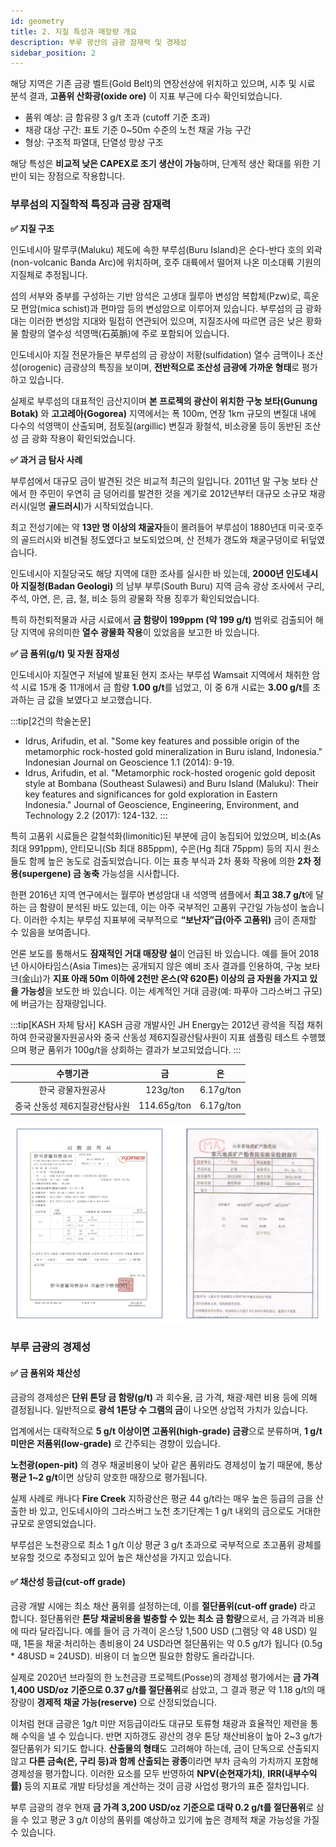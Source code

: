 ```yaml
---
id: geometry
title: 2. 지질 특성과 매장량 개요
description: 부루 광산의 금광 잠재력 및 경제성
sidebar_position: 2
---
```


해당 지역은 기존 금광 벨트(Gold Belt)의 연장선상에 위치하고 있으며,
시추 및 시료 분석 결과, **고품위 산화광(oxide ore)** 이 지표 부근에 다수 확인되었습니다.

- 품위 예상: 금 함유량 3 g/t 초과 (cutoff 기준 초과)
- 채광 대상 구간: 표토 기준 0~50m 수준의 노천 채굴 가능 구간
- 형상: 구조적 파열대, 단열성 망상 구조

해당 특성은 **비교적 낮은 CAPEX로 조기 생산이 가능**하며, 단계적 생산 확대를 위한 기반이 되는 장점으로 작용합니다.

### 부루섬의 지질학적 특징과 금광 잠재력

**✅ 지질 구조**

인도네시아 말루쿠(Maluku) 제도에 속한 부루섬(Buru Island)은 순다-반다 호의 외곽(non-volcanic Banda Arc)에 위치하며, 호주 대륙에서 떨어져 나온 미소대륙 기원의 지질체로 추정됩니다. 

섬의 서부와 중부를 구성하는 기반 암석은 고생대 월루아 변성암 복합체(Pzw)로, 흑운모 편암(mica schist)과 편마암 등의 변성암으로 이루어져 있습니다. 부루섬의 금 광화대는 이러한 변성암 지대와 밀접히 연관되어 있으며, 지질조사에 따르면 금은 낮은 황화물 함량의 열수성 석영맥(石英脈)에 주로 포함되어 있습니다. 

인도네시아 지질 전문가들은 부루섬의 금 광상이 저황(sulfidation) 열수 금맥이나 조산성(orogenic) 금광상의 특징을 보이며, **전반적으로 조산성 금광에 가까운 형태**로 평가하고 있습니다. 

실제로 부루섬의 대표적인 금산지이며 **본 프로젝의 광산이 위치한 구눙 보타(Gunung Botak)** 와 **고고레아(Gogorea)** 지역에서는 폭 100m, 연장 1km 규모의 변질대 내에 다수의 석영맥이 산출되며, 점토질(argillic) 변질과 황철석, 비소광물 등이 동반된 조산성 금 광화 작용이 확인되었습니다.

**✅ 과거 금 탐사 사례**

부루섬에서 대규모 금이 발견된 것은 비교적 최근의 일입니다. 2011년 말 구눙 보타 산에서 한 주민이 우연히 금 덩어리를 발견한 것을 계기로 2012년부터 대규모 소규모 채광 러시(일명 **골드러시**)가 시작되었습니다. 

최고 전성기에는 약 **13만 명 이상의 채굴자**들이 몰려들어 부루섬이 1880년대 미국·호주의 골드러시와 비견될 정도였다고 보도되었으며, 산 전체가 갱도와 채굴구덩이로 뒤덮였습니다. 

인도네시아 지질당국도 해당 지역에 대한 조사를 실시한 바 있는데, **2000년 인도네시아 지질청(Badan Geologi)** 의 남부 부루(South Buru) 지역 금속 광상 조사에서 구리, 주석, 아연, 은, 금, 철, 비소 등의 광물화 작용 징후가 확인되었습니다. 

특히 하천퇴적물과 사금 시료에서 **금 함량이 199ppm (약 199 g/t)** 범위로 검출되어 해당 지역에 유의미한 **열수 광물화 작용**이 있었음을 보고한 바 있습니다.

**✅ 금 품위(g/t) 및 자원 잠재성**

인도네시아 지질연구 저널에 발표된 현지 조사는 부루섬 Wamsait 지역에서 채취한 암석 시료 15개 중 11개에서 금 함량 **1.00 g/t**를 넘었고, 이 중 6개 시료는 **3.00 g/t**를 초과하는 금 값을 보였다고 보고했습니다. 

:::tip[2건의 학술논문]
- Idrus, Arifudin, et al. "Some key features and possible origin of the metamorphic rock-hosted gold mineralization in Buru island, Indonesia." Indonesian Journal on Geoscience 1.1 (2014): 9-19.
- Idrus, Arifudin, et al. "Metamorphic rock-hosted orogenic gold deposit style at Bombana (Southeast Sulawesi) and Buru Island (Maluku): Their key features and significances for gold exploration in Eastern Indonesia." Journal of Geoscience, Engineering, Environment, and Technology 2.2 (2017): 124-132.
:::

특히 고품위 시료들은 갈철석화(limonitic)된 부분에 금이 농집되어 있었으며, 비소(As 최대 991ppm), 안티모니(Sb 최대 885ppm), 수은(Hg 최대 75ppm) 등의 지시 원소들도 함께 높은 농도로 검출되었습니다. 이는 표층 부식과 2차 풍화 작용에 의한 **2차 정용(supergene) 금 농축** 가능성을 시사합니다. 

한편 2016년 지역 연구에서는 월루아 변성암대 내 석영맥 샘플에서 **최고 38.7 g/t**에 달하는 금 함량이 분석된 바도 있는데, 이는 아주 국부적인 고품위 구간일 가능성이 높습니다. 이러한 수치는 부루섬 지표부에 국부적으로 **“보난자”급(아주 고품위)** 금이 존재할 수 있음을 보여줍니다.

언론 보도를 통해서도 **잠재적인 거대 매장량 설**이 언급된 바 있습니다. 예를 들어 2018년 아시아타임스(Asia Times)는 공개되지 않은 예비 조사 결과를 인용하여, 구눙 보타크(金山)가 **지표 아래 50m 이하에 2천만 온스(약 620톤) 이상의 금 자원을 가지고 있을 가능성**을 보도한 바 있습니다. 이는 세계적인 거대 금광(예: 파푸아 그라스버그 규모)에 버금가는 잠재량입니다.

:::tip[KASH 자체 탐사]
KASH 금광 개발사인 JH Energy는 2012년 광석을 직접 채취하여 한국광물자원공사와 중국 산동성 제6지질광산탐사원이 지표 샘플링 테스트 수행했으며 평균 품위가 100g/t을 상회하는 결과가 보고되었습니다.
:::

| 수행기관 | 금 | 은 |
| :---: | :---: | :---: |
| 한국 광물자원공사 | 123g/ton | 6.17g/ton |
| 중국 산동성 제6지질광산탐사원 | 114.65g/ton | 6.17g/ton |

<!-- #### KASH Reserve Token Structure -->
<img src="/img/gold_pre_study.jpg" alt="Brue Gold Pre Study" width="1000"/>

### 부루 금광의 경제성

#### ✅ 금 품위와 채산성

금광의 경제성은 **단위 톤당 금 함량(g/t)** 과 회수율, 금 가격, 채광·제련 비용 등에 의해 결정됩니다. 일반적으로 **광석 1톤당 수 그램의 금**이 나오면 상업적 가치가 있습니다. 

업계에서는 대략적으로 **5 g/t 이상이면 고품위(high-grade) 금광**으로 분류하며, **1 g/t 미만은 저품위(low-grade)** 로 간주되는 경향이 있습니다. 

**노천광(open-pit)** 의 경우 채굴비용이 낮아 같은 품위라도 경제성이 높기 때문에, 통상 **평균 1~2 g/t**이면 상당히 양호한 매장으로 평가됩니다. 

실제 사례로 캐나다 **Fire Creek** 지하광산은 평균 44 g/t라는 매우 높은 등급의 금을 산출한 바 있고, 인도네시아의 그라스버그 노천 초기단계는 1 g/t 내외의 금으로도 거대한 규모로 운영되었습니다.  

부루섬은 노천광으로 최소 1 g/t 이상 평균 3 g/t 초과으로 국부적으로 초고품위 광체를 보유할 것으로 추정되고 있어 높은 채산성을 가지고 있습니다.

#### ✅ 채산성 등급(cut-off grade)

금광 개발 시에는 최소 채산 품위를 설정하는데, 이를 **절단품위(cut-off grade)** 라고 합니다. 절단품위란 **톤당 채굴비용을 벌충할 수 있는 최소 금 함량**으로서, 금 가격과 비용에 따라 달라집니다. 
예를 들어 금 가격이 온스당 1,500 USD (그램당 약 48 USD) 일 때, 1톤을 채굴·처리하는 총비용이 24 USD라면 절단품위는 약 0.5 g/t가 됩니다 (0.5g * 48USD ≈ 24USD). 비용이 더 높으면 필요한 함량도 올라갑니다.

실제로 2020년 브라질의 한 노천금광 프로젝트(Posse)의 경제성 평가에서는 **금 가격 1,400 USD/oz 기준으로 0.37 g/t를 절단품위**로 삼았고, 그 결과 평균 약 1.18 g/t의 매장량이 **경제적 채굴 가능(reserve)** 으로 산정되었습니다. 

이처럼 현대 금광은 1g/t 미만 저등급이라도 대규모 토류형 채광과 효율적인 제련을 통해 수익을 낼 수 있습니다. 반면 지하갱도 광산의 경우 톤당 채산비용이 높아 2~3 g/t가 절단품위가 되기도 합니다. **산출물의 형태**도 고려해야 하는데, 금이 단독으로 산출되지 않고 **다른 금속(은, 구리 등)과 함께 산출되는 광종**이라면 부차 금속의 가치까지 포함해 경제성을 평가합니다. 이러한 요소를 모두 반영하여 **NPV(순현재가치)**, **IRR(내부수익률)** 등의 지표로 개발 타당성을 계산하는 것이 금광 사업성 평가의 표준 절차입니다.

부루 금광의 경우 현재 **금 가격 3,200 USD/oz 기준으로 대략 0.2 g/t를 절단품위**로 삼을 수 있고 평균 3 g/t 이상의 품위를 예상하고 있기에 높은 경제적 채굴 가능성을 가질 수 있습니다.
